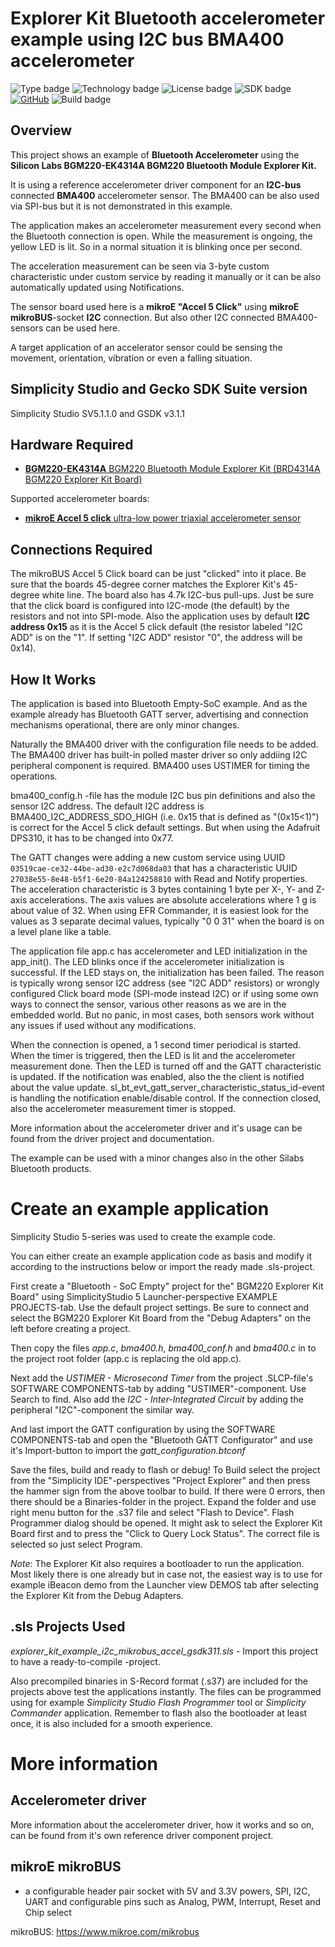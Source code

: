 # Explorer Kit Bluetooth accelerometer example using I2C bus BMA400 accelerometer #
![Type badge](https://img.shields.io/badge/dynamic/json?url=https://raw.githubusercontent.com/SiliconLabs/application_examples_ci/master/bluetooth_applications/bluetooth_explorer_kit_i2c_accelerometer_common.json&label=Type&query=type&color=green)
![Technology badge](https://img.shields.io/badge/dynamic/json?url=https://raw.githubusercontent.com/SiliconLabs/application_examples_ci/master/bluetooth_applications/bluetooth_explorer_kit_i2c_accelerometer_common.json&label=Technology&query=technology&color=green)
![License badge](https://img.shields.io/badge/dynamic/json?url=https://raw.githubusercontent.com/SiliconLabs/application_examples_ci/master/bluetooth_applications/bluetooth_explorer_kit_i2c_accelerometer_common.json&label=License&query=license&color=green)
![SDK badge](https://img.shields.io/badge/dynamic/json?url=https://raw.githubusercontent.com/SiliconLabs/application_examples_ci/master/bluetooth_applications/bluetooth_explorer_kit_i2c_accelerometer_common.json&label=SDK&query=sdk&color=green)
[![GitHub](https://img.shields.io/badge/Mikroe-ACCEL%205%20CLICK-green)](https://www.mikroe.com/accel-5-click)
![Build badge](https://img.shields.io/endpoint?url=https://raw.githubusercontent.com/SiliconLabs/application_examples_ci/master/bluetooth_applications/bluetooth_explorer_kit_i2c_accelerometer_build_status.json)

## Overview ##

This project shows an example of **Bluetooth Accelerometer** using the **Silicon Labs BGM220-EK4314A BGM220 Bluetooth Module Explorer Kit.**

It is using a reference accelerometer driver component for an **I2C-bus** connected **BMA400** accelerometer sensor. The BMA400 can be also used via SPI-bus but it is not demonstrated in this example.

The application makes an accelerometer measurement every second when the Bluetooth connection is open. While the measurement is ongoing, the yellow LED is lit. So in a normal situation it is blinking once per second.

The acceleration measurement can be seen via 3-byte custom characteristic under custom service by reading it manually or it can be also automatically updated using Notifications.

The sensor board used here is a **mikroE "Accel 5 Click"** using **mikroE mikroBUS**-socket **I2C** connection. But also other I2C connected BMA400-sensors can be used here.

A target application of an accelerator sensor could be sensing the movement, orientation, vibration or even a falling situation.

## Simplicity Studio and Gecko SDK Suite version ##

Simplicity Studio SV5.1.1.0 and GSDK v3.1.1

## Hardware Required ##

- [**BGM220-EK4314A** BGM220 Bluetooth Module Explorer Kit (BRD4314A BGM220 Explorer Kit Board)](https://www.silabs.com/development-tools/wireless/bluetooth/bgm220-explorer-kit)

Supported accelerometer boards:
- [**mikroE Accel 5 click** ultra-low power triaxial accelerometer sensor](https://www.mikroe.com/accel-5-click)

## Connections Required ##

The mikroBUS Accel 5 Click board can be just "clicked" into it place. Be sure that the boards 45-degree corner matches the Explorer Kit's 45-degree white line. The board also has 4.7k I2C-bus pull-ups. Just be sure that the click board is configured into I2C-mode (the default) by the resistors and not into SPI-mode. Also the application uses by default **I2C address 0x15** as it is the Accel 5 click default (the resistor labeled "I2C ADD" is on the "1". If setting "I2C ADD" resistor "0", the address will be 0x14).

## How It Works ##

The application is based into Bluetooth Empty-SoC example. And as the example already has Bluetooth GATT server, advertising and connection mechanisms operational, there are only minor changes.

Naturally the BMA400 driver with the configuration file needs to be added. The BMA400 driver has built-in polled master driver so only addiing I2C peripheral component is required. BMA400 uses USTIMER for timing the operations.

bma400_config.h -file has the module I2C bus pin definitions and also the sensor I2C address. The default I2C address is BMA400_I2C_ADDRESS_SDO_HIGH (i.e. 0x15 that is defined as "(0x15<1)") is correct for the Accel 5 click default settings. But when using the Adafruit DPS310, it has to be changed into 0x77.

The GATT changes were adding a new custom service using UUID ```03519cae-ce32-44be-ad30-e2c7d068da03``` that has a characteristic UUID ```27038e55-8e48-b5f1-6e20-84a124258810``` with Read and Notify properties. The acceleration characteristic is 3 bytes containing 1 byte per X-, Y- and Z-axis accelerations. The axis values are absolute accelerations where 1 g is about value of 32. When using EFR Commander, it is easiest look for the values as 3 separate decimal values, typically "0 0 31" when the board is on a level plane like a table.

The application file app.c has accelerometer and LED initialization in the app_init(). The LED blinks once if the accelerometer initialization is successful. If the LED stays on, the initialization has been failed. The reason is typically wrong sensor I2C address (see "I2C ADD" resistors) or wrongly configured Click board mode (SPI-mode instead I2C) or if using some own ways to connect the sensor, various other reasons as we are in the embedded world. But no panic, in most cases, both sensors work without any issues if used without any modifications.

When the connection is opened, a 1 second timer periodical is started. When the timer is triggered, then the LED is lit and the accelerometer measurement done. Then the LED is turned off and the GATT characteristic is updated. If the notification was enabled, also the the client is notified about the value update. sl_bt_evt_gatt_server_characteristic_status_id-event is handling the notification enable/disable control. If the connection closed, also the accelerometer measurement timer is stopped.

More information about the accelerometer driver and it's usage can be found from the driver project and documentation.

The example can be used with a minor changes also in the other Silabs Bluetooth products.

# Create an example application #

Simplicity Studio 5-series was used to create the example code.

You can either create an example application code as basis and modify it according to the instructions below or import the ready made .sls-project.

First create a "Bluetooth - SoC Empty" project for the" BGM220 Explorer Kit Board" using SimplicityStudio 5 Launcher-perspective EXAMPLE PROJECTS-tab. Use the default project settings. Be sure to connect and select the BGM220 Explorer Kit Board from the "Debug Adapters" on the left before creating a project.

Then copy the files *app.c*, *bma400.h*, *bma400_conf.h* and *bma400.c* in to the project root folder (app.c is replacing the old app.c).

Next add the *USTIMER - Microsecond Timer* from the project .SLCP-file's SOFTWARE COMPONENTS-tab by adding "USTIMER"-component. Use Search to find. Also add the *I2C - Inter-Integrated Circuit* by adding the peripheral "I2C"-component the similar way.

And last import the GATT configuration by using the SOFTWARE COMPONENTS-tab and open the "Bluetooth GATT Configurator" and use it's Import-button to import the *gatt_configuration.btconf*

Save the files, build and ready to flash or debug! To Build select the project from the "Simplicity IDE"-perspectives "Project Explorer" and then press the hammer sign from the above toolbar to build. If there were 0 errors, then there should be a Binaries-folder in the project. Expand the folder and use right menu button for the .s37 file and select "Flash to Device". Flash Programmer dialog should be opened. It might ask to select the Explorer Kit Board first and to press the "Click to Query Lock Status". The correct file is selected so just select Program.

*Note*: The Explorer Kit also requires a bootloader to run the application. Most likely there is one already but in case not, the easiest way is to use for example iBeacon demo from the Launcher view DEMOS tab after selecting the Explorer Kit from the Debug Adapters.

## .sls Projects Used ##

_explorer_kit_example_i2c_mikrobus_accel_gsdk311.sls_ - Import this project to have a ready-to-compile -project.

Also precompiled binaries in S-Record format (.s37) are included for the projects above test the applications instantly. The files can be programmed using for example _Simplicity Studio Flash Programmer_ tool or _Simplicity Commander_ application. Remember to flash also the bootloader at least once, it is also included for a smooth experience.

# More information #

## Accelerometer driver ##

More information about the accelerometer driver, how it works and so on, can be found from it's own reference driver component project.


## mikroE mikroBUS ##

- a configurable header pair socket with 5V and 3.3V powers, SPI, I2C, UART and configurable pins such as Analog, PWM, Interrupt, Reset and Chip select

mikroBUS: https://www.mikroe.com/mikrobus
